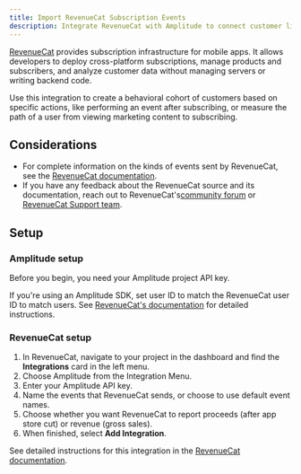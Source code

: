 ```yaml
---
title: Import RevenueCat Subscription Events
description: Integrate RevenueCat with Amplitude to connect customer lifecycle events and revenue data from your app to find patterns in customer behavior and inform marketing strategies.
---
```


[RevenueCat](https://www.revenuecat.com/) provides subscription infrastructure for mobile apps. It allows developers to deploy cross-platform subscriptions, manage products and subscribers, and analyze customer data without managing servers or writing backend code.

Use this integration to create a behavioral cohort of customers based on specific actions, like performing an event after subscribing, or measure the path of a user from viewing marketing content to subscribing.

## Considerations

- For complete information on the kinds of events sent by RevenueCat, see the [RevenueCat documentation](https://docs.revenuecat.com/docs/amplitude).
- If you have any feedback about the RevenueCat source and its documentation, reach out to RevenueCat's[community forum](https://community.revenuecat.com/) or [RevenueCat Support team](mailto:support@revenuecat.com).

## Setup

### Amplitude setup

Before you begin, you need your Amplitude project API key. 

If you're using an Amplitude SDK, set user ID to match the RevenueCat user ID to match users. See [RevenueCat's documentation](https://docs.revenuecat.com/docs/amplitude#setup) for detailed instructions. 

### RevenueCat setup

1. In RevenueCat, navigate to your project in the dashboard and find the **Integrations** card in the left menu.
2. Choose Amplitude from the Integration Menu.
3. Enter your Amplitude API key.
4. Name the events that RevenueCat sends, or choose to use default event names.
5. Choose whether you want RevenueCat to report proceeds (after app store cut) or revenue (gross sales).
6. When finished, select **Add Integration**.

See detailed instructions for this integration in the [RevenueCat documentation](https://docs.revenuecat.com/docs/amplitude).
